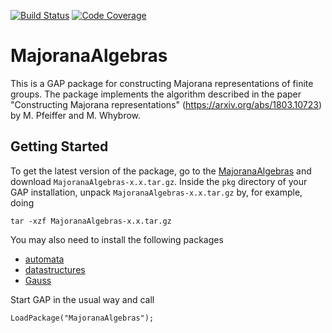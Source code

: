 [![Build Status](https://github.com/gap-packages/MajoranaAlgebras/workflows/CI/badge.svg?branch=master)](https://github.com/gap-packages/MajoranaAlgebras/actions?query=workflow%3ACI+branch%3Amaster)
[![Code Coverage](https://codecov.io/github/gap-packages/MajoranaAlgebras/coverage.svg?branch=master&token=)](https://codecov.io/gh/gap-packages/MajoranaAlgebras)

# MajoranaAlgebras

This is a GAP package for constructing Majorana representations of finite groups. The package implements the algorithm described in the paper "Constructing Majorana representations" (https://arxiv.org/abs/1803.10723) by M. Pfeiffer and M. Whybrow.

## Getting Started

To get the latest version of the package, go to the [MajoranaAlgebras](https://gap-packages.github.io/MajoranaAlgebras/) and download `MajoranaAlgebras-x.x.tar.gz`. Inside the `pkg` directory of your GAP installation, unpack `MajoranaAlgebras-x.x.tar.gz` by, for example, doing

    tar -xzf MajoranaAlgebras-x.x.tar.gz

You may also need to install the following packages

* [automata](https://gap-packages.github.io/automata/)
* [datastructures](https://gap-packages.github.io/datastructures/)
* [Gauss](https://homalg-project.github.io/homalg_project/Gauss/)

Start GAP in the usual way and call

    LoadPackage("MajoranaAlgebras");
